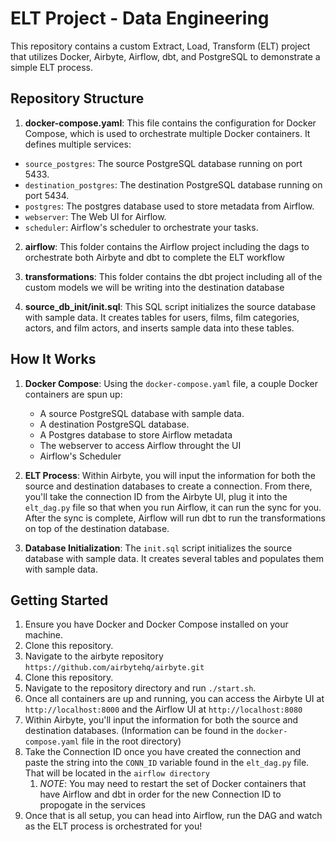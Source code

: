 # ELT Project - Data Engineering

This repository contains a custom Extract, Load, Transform (ELT) project that utilizes Docker, Airbyte, Airflow, dbt, and PostgreSQL to demonstrate a simple ELT process.

## Repository Structure

1. **docker-compose.yaml**: This file contains the configuration for Docker Compose, which is used to orchestrate multiple Docker containers. It defines multiple services:
  - `source_postgres`: The source PostgreSQL database running on port 5433.
  - `destination_postgres`: The destination PostgreSQL database running on port 5434.
  - `postgres`: The postgres database used to store metadata from Airflow.
  - `webserver`: The Web UI for Airflow.
  - `scheduler`: Airflow's scheduler to orchestrate your tasks.

2. **airflow**: This folder contains the Airflow project including the dags to orchestrate both Airbyte and dbt to complete the ELT workflow

3. **transformations**: This folder contains the dbt project including all of the custom models we will be writing into the destination database

4. **source_db_init/init.sql**: This SQL script initializes the source database with sample data. It creates tables for users, films, film categories, actors, and film actors, and inserts sample data into these tables.

## How It Works

1. **Docker Compose**: Using the `docker-compose.yaml` file, a couple Docker containers are spun up:
   - A source PostgreSQL database with sample data.
   - A destination PostgreSQL database.
   - A Postgres database to store Airflow metadata
   - The webserver to access Airflow throught the UI
   - Airflow's Scheduler

2. **ELT Process**: Within Airbyte, you will input the information for both the source and destination databases to create a connection. From there, you'll take the connection ID from the Airbyte UI, plug it into the `elt_dag.py` file so that when you run Airflow, it can run the sync for you. After the sync is complete, Airflow will run dbt to run the transformations on top of the destination database. 

3. **Database Initialization**: The `init.sql` script initializes the source database with sample data. It creates several tables and populates them with sample data.

## Getting Started

1. Ensure you have Docker and Docker Compose installed on your machine.
2. Clone this repository.
3. Navigate to the airbyte repository `https://github.com/airbytehq/airbyte.git`
4. Clone this repository.
5. Navigate to the repository directory and run `./start.sh`.
6. Once all containers are up and running, you can access the Airbyte UI at `http://localhost:8000` and the Airflow UI at `http://localhost:8080`
7. Within Airbyte, you'll input the information for both the source and destination databases. (Information can be found in the `docker-compose.yaml` file in the root directory)
8. Take the Connection ID once you have created the connection and paste the string into the `CONN_ID` variable found in the `elt_dag.py` file. That will be located in the `airflow directory`
   1. *NOTE*: You may need to restart the set of Docker containers that have Airflow and dbt in order for the new Connection ID to propogate in the services
9. Once that is all setup, you can head into Airflow, run the DAG and watch as the ELT process is orchestrated for you!